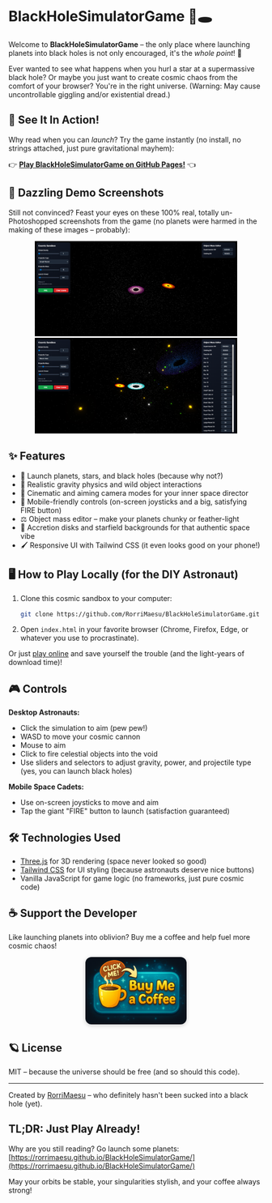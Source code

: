 

# BlackHoleSimulatorGame 🚀🕳️

Welcome to **BlackHoleSimulatorGame** – the only place where launching planets into black holes is not only encouraged, it's the *whole point*! 🌌

Ever wanted to see what happens when you hurl a star at a supermassive black hole? Or maybe you just want to create cosmic chaos from the comfort of your browser? You're in the right universe. (Warning: May cause uncontrollable giggling and/or existential dread.)


## 🚀 See It In Action!

Why read when you can *launch*? Try the game instantly (no install, no strings attached, just pure gravitational mayhem):

👉 **[Play BlackHoleSimulatorGame on GitHub Pages!](https://rorrimaesu.github.io/BlackHoleSimulatorGame/)** 👈


## 🌠 Dazzling Demo Screenshots

Still not convinced? Feast your eyes on these 100% real, totally un-Photoshopped screenshots from the game (no planets were harmed in the making of these images – probably):

<p align="center">
  <img src="BlackHoleScreenshot1.png" alt="Black Hole Simulator Screenshot 1" width="400"/>
  <img src="BlackHoleScreenshot2.png" alt="Black Hole Simulator Screenshot 2" width="400"/>
</p>


## ✨ Features

- 🚀 Launch planets, stars, and black holes (because why not?)
- 🧲 Realistic gravity physics and wild object interactions
- 🎥 Cinematic and aiming camera modes for your inner space director
- 📱 Mobile-friendly controls (on-screen joysticks and a big, satisfying FIRE button)
- ⚖️ Object mass editor – make your planets chunky or feather-light
- 💫 Accretion disks and starfield backgrounds for that authentic space vibe
- 🖌️ Responsive UI with Tailwind CSS (it even looks good on your phone!)



## 🖥️ How to Play Locally (for the DIY Astronaut)

1. Clone this cosmic sandbox to your computer:
   ```sh
   git clone https://github.com/RorriMaesu/BlackHoleSimulatorGame.git
   ```
2. Open `index.html` in your favorite browser (Chrome, Firefox, Edge, or whatever you use to procrastinate).

Or just [play online](https://rorrimaesu.github.io/BlackHoleSimulatorGame/) and save yourself the trouble (and the light-years of download time)!



## 🎮 Controls

**Desktop Astronauts:**
- Click the simulation to aim (pew pew!)
- WASD to move your cosmic cannon
- Mouse to aim
- Click to fire celestial objects into the void
- Use sliders and selectors to adjust gravity, power, and projectile type (yes, you can launch black holes)

**Mobile Space Cadets:**
- Use on-screen joysticks to move and aim
- Tap the giant "FIRE" button to launch (satisfaction guaranteed)



## 🛠️ Technologies Used
- [Three.js](https://threejs.org/) for 3D rendering (space never looked so good)
- [Tailwind CSS](https://tailwindcss.com/) for UI styling (because astronauts deserve nice buttons)
- Vanilla JavaScript for game logic (no frameworks, just pure cosmic code)



## ☕ Support the Developer

Like launching planets into oblivion? Buy me a coffee and help fuel more cosmic chaos!

<p align="center">
  <a href="https://buymeacoffee.com/rorrimaesu" target="_blank">
    <img src="buymeacoffee.png" alt="Buy Me A Coffee" width="200" style="border-radius:12px; box-shadow:0 2px 8px #0003; cursor:pointer;"/>
  </a>
</p>

## 🪐 License
MIT – because the universe should be free (and so should this code).



---
Created by [RorriMaesu](https://github.com/RorriMaesu) – who definitely hasn't been sucked into a black hole (yet).

## TL;DR: Just Play Already!

Why are you still reading? Go launch some planets: [https://rorrimaesu.github.io/BlackHoleSimulatorGame/](https://rorrimaesu.github.io/BlackHoleSimulatorGame/)

May your orbits be stable, your singularities stylish, and your coffee always strong!
